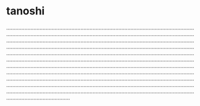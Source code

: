 # tanoshi
..............................................................................................................................................................................................................................................................................................................................................................................................................................................................................................................................................................................................................................................................................................................................................................................................................................................................................................................................................................................................................................................................................................................................................................................................................................................................................................................................................................................................................................................................
